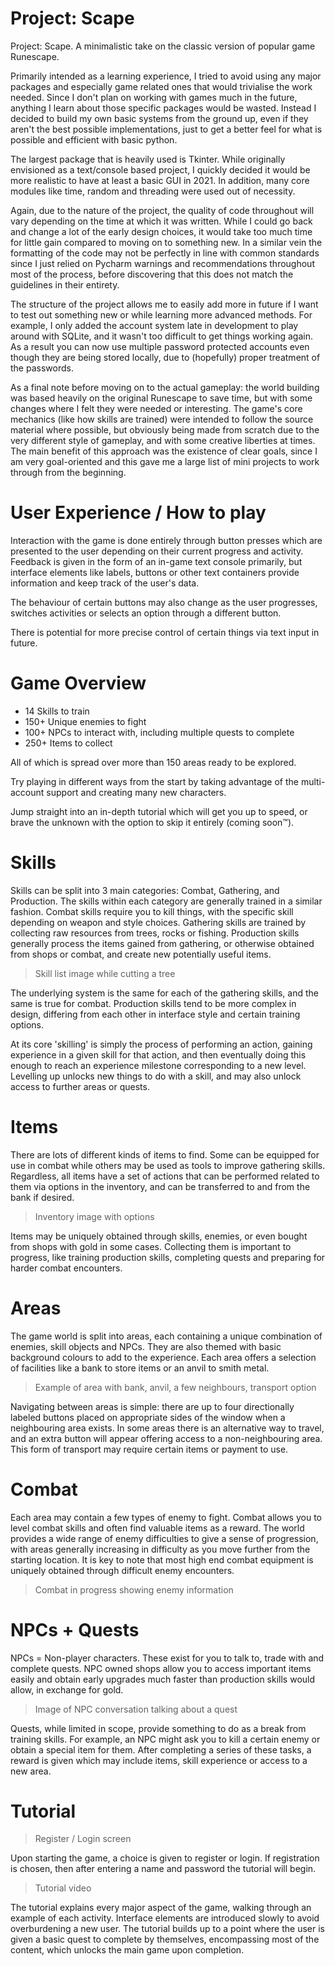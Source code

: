 # Project: Scape
Project: Scape. A minimalistic take on the classic version of popular game Runescape.

Primarily intended as a learning experience, I tried to avoid using any major packages and especially game related ones that would trivialise the work needed. Since I don't plan on working with games much in the future, anything I learn about those specific packages would be wasted. Instead I decided to build my own basic systems from the ground up, even if they aren't the best possible implementations, just to get a better feel for what is possible and efficient with basic python. 

The largest package that is heavily used is Tkinter. While originally envisioned as a text/console based project, I quickly decided it would be more realistic to have at least a basic GUI in 2021. In addition, many core modules like time, random and threading were used out of necessity.

Again, due to the nature of the project, the quality of code throughout will vary depending on the time at which it was written. While I could go back and change a lot of the early design choices, it would take too much time for little gain compared to moving on to something new. In a similar vein the formatting of the code may not be perfectly in line with common standards since I just relied on Pycharm warnings and recommendations throughout most of the process, before discovering that this does not match the guidelines in their entirety.

The structure of the project allows me to easily add more in future if I want to test out something new or while learning more advanced methods. For example, I only added the account system late in development to play around with SQLite, and it wasn't too difficult to get things working again. As a result you can now use multiple password protected accounts even though they are being stored locally, due to (hopefully) proper treatment of the passwords.

As a final note before moving on to the actual gameplay: the world building was based heavily on the original Runescape to save time, but with some changes where I felt they were needed or interesting. The game's core mechanics (like how skills are trained) were intended to follow the source material where possible, but obviously being made from scratch due to the very different style of gameplay, and with some creative liberties at times. The main benefit of this approach was the existence of clear goals, since I am very goal-oriented and this gave me a large list of mini projects to work through from the beginning.


# User Experience / How to play
Interaction with the game is done entirely through button presses which are presented to the user depending on their current progress and activity. Feedback is given in the form of an in-game text console primarily, but interface elements like labels, buttons or other text containers provide information and keep track of the user's data.

The behaviour of certain buttons may also change as the user progresses, switches activities or selects an option through a different button.

There is potential for more precise control of certain things via text input in future. 


# Game Overview 
- 14 Skills to train
- 150+ Unique enemies to fight
- 100+ NPCs to interact with, including multiple quests to complete
- 250+ Items to collect 

All of which is spread over more than 150 areas ready to be explored. 

Try playing in different ways from the start by taking advantage of the multi-account support and creating many new characters. 

Jump straight into an in-depth tutorial which will get you up to speed, or brave the unknown with the option to skip it entirely (coming soon™).


# Skills
Skills can be split into 3 main categories: Combat, Gathering, and Production. The skills within each category are generally trained in a similar fashion. Combat skills require you to kill things, with the specific skill depending on weapon and style choices. Gathering skills are trained by collecting raw resources from trees, rocks or fishing. Production skills generally process the items gained from gathering, or otherwise obtained from shops or combat, and create new potentially useful items.

> Skill list image while cutting a tree 

The underlying system is the same for each of the gathering skills, and the same is true for combat. Production skills tend to be more complex in design, differing from each other in interface style and certain training options.

At its core 'skilling' is simply the process of performing an action, gaining experience in a given skill for that action, and then eventually doing this enough to reach an experience milestone corresponding to a new level. Levelling up unlocks new things to do with a skill, and may also unlock access to further areas or quests.


# Items
There are lots of different kinds of items to find. Some can be equipped for use in combat while others may be used as tools to improve gathering skills. Regardless, all items have a set of actions that can be performed related to them via options in the inventory, and can be transferred to and from the bank if desired. 

> Inventory image with options 

Items may be uniquely obtained through skills, enemies, or even bought from shops with gold in some cases. Collecting them is important to progress, like training production skills, completing quests and preparing for harder combat encounters.


# Areas
The game world is split into areas, each containing a unique combination of enemies, skill objects and NPCs. They are also themed with basic background colours to add to the experience. Each area offers a selection of facilities like a bank to store items or an anvil to smith metal.

> Example of area with bank, anvil, a few neighbours, transport option 

Navigating between areas is simple: there are up to four directionally labeled buttons placed on appropriate sides of the window when a neighbouring area exists. In some areas there is an alternative way to travel, and an extra button will appear offering access to a non-neighbouring area. This form of transport may require certain items or payment to use.


# Combat
Each area may contain a few types of enemy to fight. Combat allows you to level combat skills and often find valuable items as a reward. The world provides a wide range of enemy difficulties to give a sense of progression, with areas generally increasing in difficulty as you move further from the starting location. It is key to note that most high end combat equipment is uniquely obtained through difficult enemy encounters.

> Combat in progress showing enemy information 


# NPCs + Quests
NPCs = Non-player characters. These exist for you to talk to, trade with and complete quests. NPC owned shops allow you to access important items easily and obtain early upgrades much faster than production skills would allow, in exchange for gold. 

> Image of NPC conversation talking about a quest 

Quests, while limited in scope, provide something to do as a break from training skills. For example, an NPC might ask you to kill a certain enemy or obtain a special item for them. After completing a series of these tasks, a reward is given which may include items, skill experience or access to a new area.


# Tutorial

> Register / Login screen 

Upon starting the game, a choice is given to register or login. If registration is chosen, then after entering a name and password the tutorial will begin. 

> Tutorial video 

The tutorial explains every major aspect of the game, walking through an example of each activity. Interface elements are introduced slowly to avoid overburdening a new user. The tutorial builds up to a point where the user is given a basic quest to complete by themselves, encompassing most of the content, which unlocks the main game upon completion.




